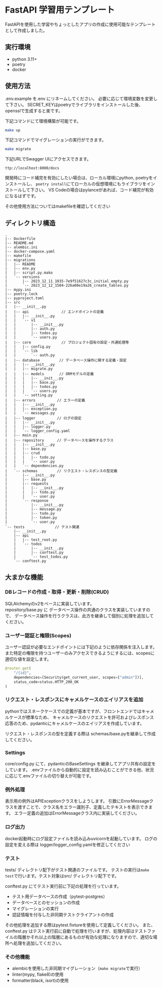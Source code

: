 # FastAPI 学習用テンプレート

FastAPIを使用した学習やちょっとしたアプリの作成に使用可能なテンプレートとして作成しました。

## 実行環境

* python 3.11+
* poetry
* docker


## 使用方法

.env.example を.env にリネームしてください。
必要に応じて環境変数を変更して下さい。
SECRET_KEYはpoetryでライブラリをインストールした後、opensslで生成すると楽です。

下記コマンドにて環境構築が可能です。

```bash
make up
```

下記コマンドでマイグレーションの実行ができます。

```bash
make migrate
```

下記URLでSwagger UIにアクセスできます。

```
ttp://localhost:8000/docs
```

開発時にコード補完を有効にしたい場合は、ローカル環境にpython, poetryをインストールし、
`poetry install`にてローカルの仮想環境にもライブラリをインストールして下さい。
VS Codeの場合はpylanceがあれば、コード補完が有効になるはずです。

その他使用方法についてはmakefileを確認してください


## ディレクトリ構造

```text
.
|-- Dockerfile
|-- README.md
|-- alembic.ini
|-- docker-compose.yaml
|-- makefile
|-- migrations
|   |-- README
|   |-- env.py
|   |-- script.py.mako
|   `-- versions
|       |-- 2023_12_11_1035-7e9f51627c3c_initial_empty.py
|       `-- 2023_12_12_1504-226a00e19a26_create_tables.py
|-- mypy.ini
|-- poetry.lock
|-- pyproject.toml
|-- src
|   |-- __init__.py
|   |-- api               // エンドポイントの定義
|   |   |-- __init__.py
|   |   `-- v1
|   |       |-- __init__.py
|   |       |-- auth.py
|   |       |-- todos.py
|   |       `-- users.py
|   |-- core              // プロジェクト固有の設定・共通処理等
|   |   |-- config.py
|   |   `-- lib
|   |       `-- auth.py
|   |-- database         // データベース操作に関する定義・設定
|   |   |-- __init__.py
|   |   |-- migrate.py
|   |   |-- models       // ORMモデルの定義
|   |   |   |-- __init__.py
|   |   |   |-- base.py
|   |   |   |-- todos.py
|   |   |   `-- users.py
|   |   `-- setting.py
|   |-- errors          // エラーの定義
|   |   |-- __init__.py
|   |   |-- exception.py
|   |   `-- messages.py
|   |-- logger          // ログの設定
|   |   |-- __init__.py
|   |   |-- logger.py
|   |   `-- logger_config.yaml
|   |-- main.py
|   |-- repository      // データベースを操作するクラス
|   |   |-- __init__.py
|   |   |-- base.py
|   |   |-- crud
|   |   |   |-- todo.py
|   |   |   `-- user.py
|   |   `-- dependencies.py
|   `-- schemas         // リクエスト・レスポンスの型定義
|       |-- __init__.py
|       |-- base.py
|       |-- requests
|       |   |-- __init__.py
|       |   |-- todo.py
|       |   `-- user.py
|       `-- response
|           |-- __init__.py
|           |-- message.py
|           |-- todo.py
|           |-- token.py
|           `-- user.py
`-- tests              // テスト関連
    |-- __init__.py
    |-- api
    |   |-- test_root.py
    |   `-- todos
    |       |-- __init__.py
    |       |-- conftest.py
    |       `-- test_todos.py
    `-- conftest.py
```

## 大まかな機能

### DBレコードの作成・取得・更新・削除(CRUD)

SQLAlchemyのv2をベースに実装しています。<br>
repository/base.py に データベース操作の共通のクラスを実装していますので、
データベース操作を行うクラスは、此方を継承して個別に処理を追加してください。


### ユーザー認証と権限(Scopes)

ユーザー認証が必要なエンドポイントには下記のように依存関係を注入します。<br>
また特定の権限を持つユーザーのみアクセスできるようにするには、scopesに適切な値を設定します。

```python
@router.get(
    "/{id}",
    dependencies=[Security(get_current_user, scopes=["admin"])],
    status_code=status.HTTP_200_OK
)
```

### リクエスト・レスポンスにキャメルケースのエイリアスを追加

pythonではスネークケースでの定義が基本ですが、フロントエンドではキャメルケースが標準なため、
キャメルケースのリクエストを許可およびレスポンス応答のため、pydanticにキャメルケースのエイリアスを作成しています。

リクエスト・レスポンスの型を定義する際は schemas/base.pyを継承して作成してください。


### Settings

core/config.py にて、pydanticのBaseSettings を継承してアプリ共有の設定をしています。
.envファイルから自動的に設定を読み込むことができる他、状況に応じて.envファイルの切り替えが可能です。


### 例外処理

表示用の例外はAPIExceptionクラスをしようします。
引数にErrorMessageクラスを渡すことで、クラス名をエラー識別子、定義したテキストを表示できます。
エラー定義の追加はErrorMessageクラス内に実装してください。

### ログ出力

docker起動時にログ設定ファイルを読み込みuvicornを起動しています。
ログの設定を変える際は logger/logger_config.yamlを修正してください


### テスト

tests/ ディレクトリ配下がテスト関連のファイルです。
テストの実行は`make test`で行います。テスト対象はsrc/ ディレクトリ配下です。

conftest.py にてテスト実行前に下記の処理を行っています。

* テスト用データベースの作成（pytest-postgres）
* データベースとのセッションの作成
* マイグレーションの実行
* 認証情報を付与した非同期テストクライアントの作成

その他処理を追加する際はpytest.fixtureを使用して定義してください。
また、conftest.py はテスト実行前に自動で処理を行いますが、処理内容はテストファイルの階層かそれ以上の階層にあるものが有効な処理になりますので、適切な場所へ処理を追加してください。


### その他機能

* alembicを使用した非同期マイグレーション（`make migrate`で実行）
* linter(mypy, flake8)の使用
* formatter(black, isort)の使用
